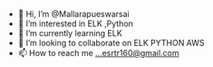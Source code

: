 - 👋 Hi, I’m @Mallarapueswarsai
- 👀 I’m interested in ELK ,Python
- 🌱 I’m currently learning ELK
- 💞️ I’m looking to collaborate on ELK PYTHON AWS
- 📫 How to reach me ...esrtr160@gmail.com

<!---
Mallarapueswarsai/Mallarapueswarsai is a ✨ special ✨ repository because its `README.md` (this file) appears on your GitHub profile.
You can click the Preview link to take a look at your changes.
--->
